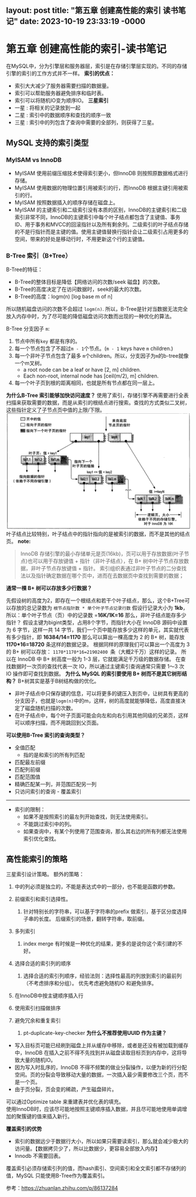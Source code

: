 layout: post
title: "第五章 创建高性能的索引 读书笔记"
date: 2023-10-19 23:33:19 -0000
---

# 第五章 创建高性能的索引-读书笔记
在MySQL中，分为引擎层和服务器层，索引是在存储引擎层实现的。不同的存储引擎的索引的工作方式并不一样。
**索引的优点：**
 - 索引大大减少了服务器需要扫描的数据量。
 - 索引可以帮助服务器避免排序和临时表。
 - 索引可以将随机IO变为顺序IO。
**三星索引**
 - 一星 : 将相关的记录放到一起
 - 二星 : 索引中的数据顺序和查找的顺序一致
 - 三星 : 索引中的列包含了查询中需要的全部列，则获得了三星。


## MySQL 支持的索引类型
### MyISAM vs InnoDB
-  MyISAM 使用前缀压缩技术使得索引更小，但InnoDB 则按照原数据格式进行存储。
-  MyISAM 使用数据的物理位置引用被索引的行，而InnoDB 根据主键引用被索引的行。
-  MyISAM 按照数据插入的顺序存储在磁盘上。
-  MyISAM 的主键索引和二级索引没有本质的区别，InnoDB的主键索引和二级索引非常不同，InnoDB的主键索引中每个叶子结点都包含了主键值、事务ID、用于事务和MVCC的回滚指针以及所有剩余列。二级索引的叶子结点存储的不是行指针而是主键的值。使用主键值替换行指针会让二级索引占用更多的空间，带来的好处是移动行时，不用更新这个行的主键值。
### B-Tree 索引（B+Tree）
B-Tree的特征：
 - B-Tree的整体目标是降低【网络访问的次数/seek 磁盘】的次数。
 - B-Tree的高度决定了在访问数据时，seek的最大的次数。
 - B-Tree的高度：logm(n) [log base m of n]

所以随机磁盘访问的次数不会超过 `logm(n)`.
所以，B-Tree是针对当数据无法完全放入内存中时，为了尽可能的降低磁盘访问次数而出现的一种优化的算法。

B-Tree 分支因子 `m`:
1. 节点中所有`key` 都是有序的。
2. 每一个节点包含了不超过`m - 1`个节点。(`m - 1` keys have `m` children.)
3. 每一个非叶子节点包含了最多 `m`个children。所以，分支因子为`m`的b-tree就像一个m叉树。
     -  a root node can be a leaf or have [2, m] children.
     -  Each non-root, internal node has [ceil(m/2), m] children.
4. 每一个叶子页到根的距离相同，也就是所有节点都在同一层上。

**为什么B-Tree 索引能够加快访问速度？**
使用了索引，存储引擎不再需要进行全表扫描来获取需要的数据，而是从索引的根结点进行搜索。查找的方式类似二叉树，这些指针定义了子节点页中值的上限/下限。
![截屏2022-07-01 18.27.00](media/16566702844093/%E6%88%AA%E5%B1%8F2022-07-01%2018.27.00.png)
叶子结点比较特别，叶子结点中的指针指向的是被索引的数据，而不是其他的结点页。
**note:**
>InnoDB 存储引擎的最小存储单元是页(16kb)，页可以用于存放数据(叶子节点)也可以用于存放键值 + 指针（非叶子结点），在 B+ 树中叶子节点存放数据，非叶子节点存放键值 + 指针。
> 索引组织表通过非叶子节点的二分查找法以及指针确定数据在哪个页中，进而在去数据页中查找到需要的数据；
> 

**通常一棵 B+ 树可以存放多少行数据？**

先假设树的高度为2，即存在一个根结点和若干个叶子结点，那么，这个B+Tree可以存放的总记录数为 `根节点指针数 * 单个叶子节点记录行数`
假设行记录大小为 **1kb**，所以：单个叶子节点（页）中的记录数 =**16K/1K=16**
那么，非叶子结点能存多少指针？
假设主键为bigint类型，占用8个字节，而指针大小在 InnoDB 源码中设置为 6 字节，这样一共 14 字节，我们一个页中能存放多少这样的单元，其实就代表有多少指针，即 **16384/14=1170**
那么可以算出一棵高度为 2 的 B+ 树，能存放 **1170*16=18720** 条这样的数据记录。
根据同样的原理我们可以算出一个高度为 3 的 B+ 树可以存放： `1170*1170*16=21902400 `条（大概2千万）这样的记录。
所以在 InnoDB 中 B+ 树高度一般为 1-3 层，它就能满足千万级的数据存储。
在查找数据时一次页的查找代表一次 IO，所以通过主键索引查询通常只需要 1～3 次 IO 操作即可查找到数据。
**为什么 MySQL 的索引要使用 B+ 树而不是其它树形结构？**
B+树其实是基于B树结构做的优化。
 - 非叶子结点中只保存键的信息，可以将更多的键压入到页中，让树具有更高的分支因子，也就是`logm(n)`中的m，这样，树的高度就能够降低，高度直接决定了磁盘随机扫描的次数。
 - 在叶子结点中，每个叶子页面可能会向左和向右引用其他同级的兄弟页，这样可以顺序扫描，而不用跳回到父页面。

**可以使用B-Tree 索引的查询类型？**
 - 全值匹配
     - 指的是和索引的所有列匹配
 - 匹配最左前缀
 - 匹配列前缀
 - 匹配范围值
 - 精确匹配某一列，并范围匹配另一列
 - 只访问索引的查询 - 覆盖索引

 --------
 - 索引的限制：
     - 如果不是按照索引的最左列开始查找，则无法使用索引。
     - 不能跳过索引中的列。
     - 如果查询中，有某个列使用了范围查询，那么其右边的所有列都无法使用索引优化查找。

## 高性能索引的策略
三星索引设计策略。
额外的策略：
1. 中的列必须是独立的，不能是表达式中的一部分，也不能是函数的参数。
2. 前缀索引和索引选择性。
    1. 针对特别长的字符串，可以基于字符串的prefix 做索引，基于区分度选择子串的长度。
        后缀索引的场景，翻转字符串，取前缀。
3. 多列索引
    1. index merge 有时候是一种优化的结果，更多的是说你这个索引建的不好。
    
4. 选择合适的索引列的顺序
    1. 选择合适的索引列顺序，经验法则：选择性最高的列放到索引的最前列（不考虑排序和分组）。 优先考虑避免随机IO 和避免排序。
5. 在InnoDB中按主键顺序插入行
6. 使用索引扫描做排序
7. 避免冗余和重复索引
    1. pt-duplicate-key-checker
**为什么不推荐使用UUID 作为主键？** 
- 写入目标页可能已经刷到磁盘上并从缓存中移除，或者是还没有被加载到缓存中，InnoDB 在插入之前不得不先找到并从磁盘读取目标页到内存中，这将导致大量的随机IO。
- 因为写入时乱序的，InnoDB 不得不频繁的做业分裂操作，以便为新的行分配空间。页的分裂会导致移动大量的数据，一次插入最少需要修改三个页，而不是一个页。
- 由于页分裂，页会变的稀疏，产生磁盘碎片。

可以通过Optimize table 来重建表并优化表的填充。  
使用InnoDB时，应该尽可能地按照主键顺序插入数据，并且尽可能地使用单调增加的聚簇键的值来插入新行。

**覆盖索引的优势**
 - 索引的数据远少于数据行大小，所以如果只需要读索引，那么就会减少极大的访问量。【数据拷贝少了，所以比数据少，更容易全部放入内存】
 - Innodb 不需要回表。

覆盖索引必须存储索引列的值，而hash索引、空间索引和全文索引都不存储列的值，MySQL 只能使用B-Tree作为覆盖索引。

参考：https://zhuanlan.zhihu.com/p/86137284